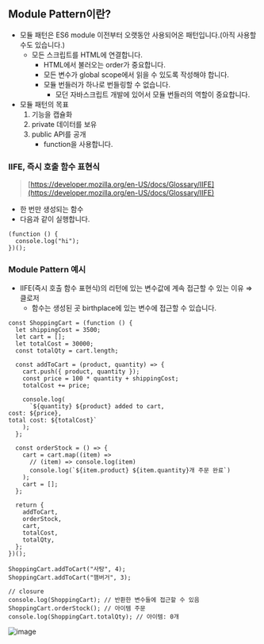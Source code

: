 ## Module Pattern이란?

- 모듈 패턴은 ES6 module 이전부터 오랫동안 사용되어온 패턴입니다.(아직 사용할 수도 있습니다.)
    - 모든 스크립트를 HTML에 연결합니다.
        - HTML에서 불러오는 order가 중요합니다.
        - 모든 변수가 global scope에서 읽을 수 있도록 작성해야 합니다.
        - 모듈 번들러가 하나로 번들링할 수 없습니다.
            - 모던 자바스크립트 개발에 있어서 모듈 번들러의 역할이 중요합니다.
- 모듈 패턴의 목표
    1. 기능을 캡슐화
    2. private 데이터를 보유
    3. public API를 공개
        - function을 사용합니다.

### IIFE, 즉시 호출 함수 표현식

> [https://developer.mozilla.org/en-US/docs/Glossary/IIFE](https://developer.mozilla.org/en-US/docs/Glossary/IIFE)
> 
- 한 번만 생성되는 함수
- 다음과 같이 실행합니다.

```
(function () {
  console.log("hi");
})();
```

### Module Pattern 예시

- IIFE(즉시 호출 함수 표현식)의 리턴에 있는 변수값에 계속 접근할 수 있는 이유 ⇒ 클로저
    - 함수는 생성된 곳 birthplace에 있는 변수에 접근할 수 있습니다.

```tsx
const ShoppingCart = (function () {
  let shippingCost = 3500;
  let cart = [];
  let totalCost = 30000;
  const totalQty = cart.length;

  const addToCart = (product, quantity) => {
    cart.push({ product, quantity });
    const price = 100 * quantity + shippingCost;
    totalCost += price;

    console.log(
      `${quantity} ${product} added to cart,
cost: ${price}, 
total cost: ${totalCost}`
    );
  };

  const orderStock = () => {
    cart = cart.map((item) =>
      // (item) => console.log(item)
      console.log(`${item.product} ${item.quantity}개 주문 완료`)
    );
    cart = [];
  };

  return {
    addToCart,
    orderStock,
    cart,
    totalCost,
    totalQty,
  };
})();

ShoppingCart.addToCart("사탕", 4);
ShoppingCart.addToCart("햄버거", 3);

// closure
console.log(ShoppingCart); // 반환한 변수들에 접근할 수 있음
ShoppingCart.orderStock(); // 아이템 주문
console.log(ShoppingCart.totalQty); // 아이템: 0개
```

![image](https://user-images.githubusercontent.com/94776135/213924288-9561f5db-74e8-44eb-b5dd-26a65016d1cd.png)

